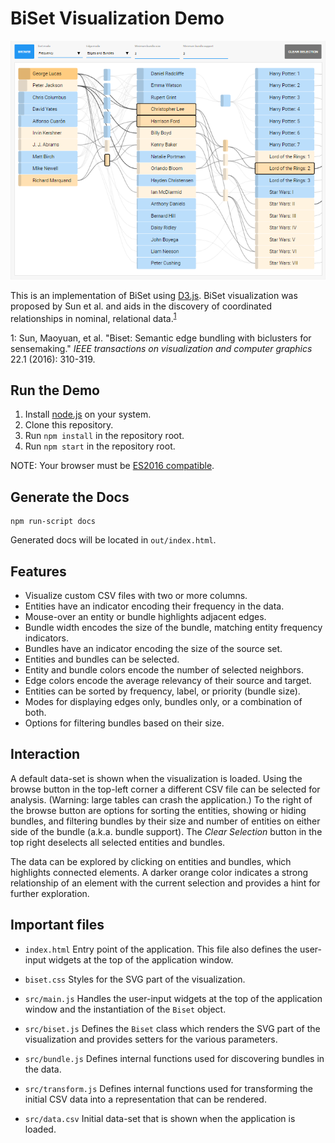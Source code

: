 # BiSet Visualization Demo

![Screenshot](screenshot.png)

This is an implementation of BiSet using [D3.js](https://d3js.org/). BiSet visualization was proposed by Sun et al. and aids in the discovery of coordinated relationships in nominal, relational data.<sup>[1](#paper)</sup>

<a name="paper">1</a>: Sun, Maoyuan, et al. "Biset: Semantic edge bundling with biclusters for sensemaking." *IEEE transactions on visualization and computer graphics* 22.1 (2016): 310-319.

## Run the Demo

1. Install [node.js](https://nodejs.org/en/) on your system.
2. Clone this repository.
3. Run `npm install` in the repository root.
4. Run `npm start` in the repository root.

NOTE: Your browser must be [ES2016 compatible](http://kangax.github.io/compat-table/es2016plus/).

## Generate the Docs

    npm run-script docs

Generated docs will be located in `out/index.html`.

## Features

- Visualize custom CSV files with two or more columns.
- Entities have an indicator encoding their frequency in the data.
- Mouse-over an entity or bundle highlights adjacent edges.
- Bundle width encodes the size of the bundle, matching entity frequency indicators.
- Bundles have an indicator encoding the size of the source set.
- Entities and bundles can be selected.
- Entity and bundle colors encode the number of selected neighbors.
- Edge colors encode the average relevancy of their source and target.
- Entities can be sorted by frequency, label, or priority (bundle size).
- Modes for displaying edges only, bundles only, or a combination of both.
- Options for filtering bundles based on their size.

## Interaction

A default data-set is shown when the visualization is loaded. Using
the browse button in the top-left corner a different CSV file can be
selected for analysis. (Warning: large tables can crash the application.)
To the right of the browse button are options for sorting the entities,
showing or hiding bundles, and filtering bundles by their size and 
number of entities on either side of the bundle (a.k.a. bundle support).
The *Clear Selection* button in the top right deselects all selected
entities and bundles.

The data can be explored by clicking on entities and bundles, which 
highlights connected elements. A darker orange color indicates a strong
relationship of an element with the current selection and provides a 
hint for further exploration.

## Important files

- `index.html` Entry point of the application. This file also defines 
the user-input widgets at the top of the application window.

- `biset.css` Styles for the SVG part of the visualization.

- `src/main.js` Handles the user-input widgets at the top of the 
application window and the instantiation of the `Biset` object.

- `src/biset.js` Defines the `Biset` class which renders the SVG part
of the visualization and provides setters for the various parameters.

- `src/bundle.js` Defines internal functions used for discovering
bundles in the data.

- `src/transform.js` Defines internal functions used for transforming
the initial CSV data into a representation that can be rendered.

- `src/data.csv` Initial data-set that is shown when the application is 
loaded.
